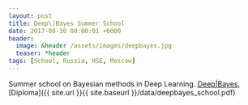 ```yaml
---
layout: post
title: Deep\|Bayes Summer School
date: 2017-08-30 00:00:01 +0000
header:
  image: &header /assets/images/deepbayes.jpg
  teaser: *header
tags: [School, Russia, HSE, Moscow]
---
```


Summer school on Bayesian methods in Deep Learning. [Deep\|Bayes](http://deepbayes.ru), [Diploma]({{ site.url }}{{ site.baseurl }}/data/deepbayes_school.pdf)
